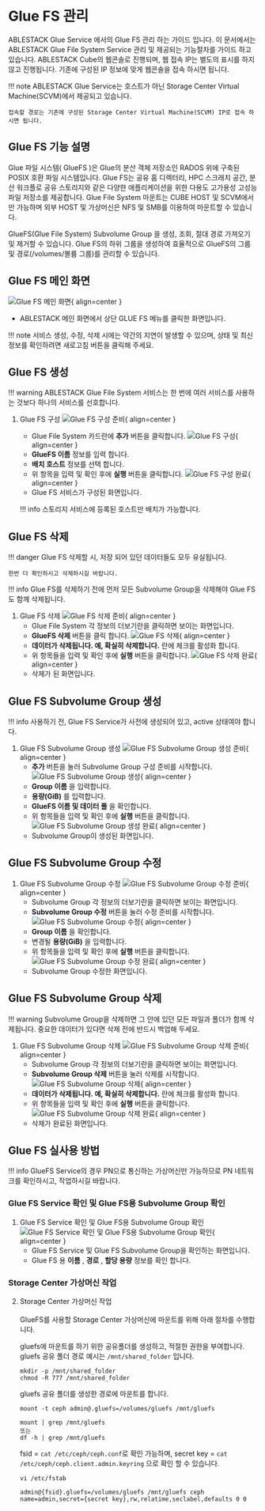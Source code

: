 

# Glue FS 관리
ABLESTACK Glue Service 에서의 Glue FS 관리 하는 가이드 입니다.
이 문서에서는 ABLESTACK Glue File System Service 관리 및 제공되는 기능절차를 가이드 하고 있습니다.
ABLESTACK Cube의 웹콘솔로 진행되며, 웹 접속 IP는 별도의 표시를 하지 않고 진행됩니다.
기존에 구성된 IP 정보에 맞게 웹콘솔을 접속 하시면 됩니다.

!!! note
    ABLESTACK Glue Service는 호스트가 아닌 Storage Center Virtual Machine(SCVM)에서 제공되고 있습니다.

    접속할 경로는 기존에 구성된 Storage Center Virtual Machine(SCVM) IP로 접속 하시면 됩니다.

## Glue FS 기능 설명
Glue 파일 시스템( GlueFS )은 Glue의 분산 객체 저장소인 RADOS 위에 구축된 POSIX 호환 파일 시스템입니다.
Glue FS는 공유 홈 디렉터리, HPC 스크래치 공간, 분산 워크플로 공유 스토리지와 같은 다양한 애플리케이션을 위한 다용도 고가용성 고성능 파일 저장소를 제공합니다.
Glue File System 마운트는 CUBE HOST 및 SCVM에서만 가능하며 외부 HOST 및 가상머신은 NFS 및 SMB를 이용하여 마운트할 수 있습니다.

GlueFS(Glue File System) Subvolume Group 을 생성, 조회, 절대 경로 가져오기 및 제거할 수 있습니다.
Glue FS의 하위 그룹을 생성하여 효율적으로 GlueFS의 그룹 및 경로(/volumes/볼륨 그룹)를 관리할 수 있습니다.

## Glue FS 메인 화면
![Glue FS 메인 화면](../../assets/images/glue-service/install-guide-glue-fs-main-01.png){ align=center }
- ABLESTACK 메인 화면에서 상단 GLUE FS 메뉴를 클릭한 화면입니다.

!!! note
    서비스 생성, 수정, 삭제 시에는 약간의 지연이 발생할 수 있으며, 상태 및 최신 정보를 확인하려면 새로고침 버튼을 클릭해 주세요.

## Glue FS 생성

!!! warning
    ABLESTACK Glue File System 서비스는 한 번에 여러 서비스를 사용하는 것보다 하나의 서비스를 선호합니다.

1. Glue FS 구성
    ![Glue FS 구성 준비](../../assets/images/glue-service/install-guide-glue-fs-create-01.png){ align=center }
    - Glue File System 카드란에 **추가** 버튼을 클릭합니다.
    ![Glue FS 구성](../../assets/images/glue-service/install-guide-glue-fs-create-02.png){ align=center }
    - **GlueFS 이름** 정보를 입력 합니다.
    - **배치 호스트** 정보를 선택 합니다.
    - 위 항목을 입력 및 확인 후에 **실행** 버튼을 클릭합니다.
    ![Glue FS 구성 완료](../../assets/images/glue-service/install-guide-glue-fs-create-03.png){ align=center }
    - Glue FS 서비스가 구성된 화면입니다.

    !!! info
        스토리지 서비스에 등록된 호스트만 배치가 가능합니다.

## Glue FS 삭제

!!! danger
    Glue FS 삭제할 시, 저장 되어 있던 데이터들도 모두 유실됩니다.

    한번 더 확인하시고 삭제하시길 바랍니다.

!!! info
    Glue FS를 삭제하기 전에 먼저 모든 Subvolume Group을 삭제해야 Glue FS도 함께 삭제됩니다.

1. Glue FS 삭제
    ![Glue FS 삭제 준비](../../assets/images/glue-service/install-guide-glue-fs-delete-01.png){ align=center }
    - Glue File System 각 정보의 더보기란을 클릭하면 보이는 화면입니다.
    - **GlueFS 삭제** 버튼을 클릭 합니다.
    ![Glue FS 삭제](../../assets/images/glue-service/install-guide-glue-fs-delete-02.png){ align=center }
    - **데이터가 삭제됩니다. 예, 확실히 삭제합니다.** 란에 체크를 활성화 합니다.
    - 위 항목들을 입력 및 확인 후에 **실행** 버튼을 클릭합니다.
    ![Glue FS 삭제 완료](../../assets/images/glue-service/install-guide-glue-fs-delete-03.png){ align=center }
    - 삭제가 된 화면입니다.

## Glue FS Subvolume Group 생성

!!! info
    사용하기 전, Glue FS Service가 사전에 생성되어 있고, active 상태여야 합니다.

1. Glue FS Subvolume Group 생성
    ![Glue FS Subvolume Group 생성 준비](../../assets/images/glue-service/install-guide-glue-fs-volume-create-01.png){ align=center }
    - **추가** 버튼을 눌러 Subvolume Group 구성 준비를 시작합니다.
    ![Glue FS Subvolume Group 생성](../../assets/images/glue-service/install-guide-glue-fs-volume-create-02.png){ align=center }
    - **Group 이름** 을 입력합니다.
    - **용량(GiB)** 를 입력합니다.
    - **GlueFS 이름 및 데이터 풀** 을 확인합니다.
    - 위 항목들을 입력 및 확인 후에 **실행** 버튼을 클릭합니다.
    ![Glue FS Subvolume Group 생성 완료](../../assets/images/glue-service/install-guide-glue-fs-volume-create-03.png){ align=center }
    - Subvolume Group이 생성된 화면입니다.

## Glue FS Subvolume Group 수정

1. Glue FS Subvolume Group 수정
    ![Glue FS Subvolume Group 수정 준비](../../assets/images/glue-service/install-guide-glue-fs-volume-update-01.png){ align=center }
    - Subvolume Group 각 정보의 더보기란을 클릭하면 보이는 화면입니다.
    - **Subvolume Group 수정** 버튼을 눌러 수정 준비를 시작합니다.
    ![Glue FS Subvolume Group 수정](../../assets/images/glue-service/install-guide-glue-fs-volume-update-02.png){ align=center }
    - **Group 이름** 을 확인합니다.
    - 변경될 **용량(GiB)** 을 입력합니다.
    - 위 항목들을 입력 및 확인 후에 **실행** 버튼을 클릭합니다.
    ![Glue FS Subvolume Group 수정 완료](../../assets/images/glue-service/install-guide-glue-fs-volume-update-03.png){ align=center }
    - Subvolume Group 수정한 화면입니다.

## Glue FS Subvolume Group 삭제

!!! warning
    Subvolume Group을 삭제하면 그 안에 있던 모든 파일과 폴더가 함께 삭제됩니다. 중요한 데이터가 있다면 삭제 전에 반드시 백업해 두세요.

1. Glue FS Subvolume Group 삭제
    ![Glue FS Subvolume Group 삭제 준비](../../assets/images/glue-service/install-guide-glue-fs-volume-delete-01.png){ align=center }
    - Subvolume Group 각 정보의 더보기란을 클릭하면 보이는 화면입니다.
    - **Subvolume Group 삭제** 버튼을 눌러 삭제를 시작합니다.
    ![Glue FS Subvolume Group 삭제](../../assets/images/glue-service/install-guide-glue-fs-volume-delete-02.png){ align=center }
    - **데이터가 삭제됩니다. 예, 확실히 삭제합니다.** 란에 체크를 활성화 합니다.
    - 위 항목들을 입력 및 확인 후에 **실행** 버튼을 클릭합니다.
    ![Glue FS Subvolume Group 삭제 완료](../../assets/images/glue-service/install-guide-glue-fs-volume-delete-03.png){ align=center }
    - 삭제가 완료된 화면입니다.

## Glue FS 실사용 방법

!!! info
    GlueFS Service의 경우 PN으로 통신하는 가상머신만 가능하므로 PN 네트워크를 확인하시고, 작업하시길 바랍니다.

### Glue FS Service 확인 및 Glue FS용 Subvolume Group 확인
1. Glue FS Service 확인 및 Glue FS용 Subvolume Group 확인
    ![Glue FS Service 확인 및 Glue FS용 Subvolume Group 확인](../../assets/images/glue-service/install-guide-glue-fs-actual-use-01.png){ align=center }
    - Glue FS Service 및 Glue FS Subvolume Group을 확인하는 화면입니다.
    - Glue FS 용 **이름** , **경로** , **할당 용량** 정보를 확인 합니다.

### Storage Center 가상머신 작업
2. Storage Center 가상머신 작업</br></br>
    GlueFS를 사용할 Storage Center 가상머신에 마운트를 위해 아래 절차를 수행합니다.

    gluefs에 마운트를 하기 위한 공유폴더를 생성하고, 적절한 권한을 부여합니다.
    gluefs 공유 폴더 경로 예시는 `/mnt/shared_folder` 입니다.
    ```shell title="공유 폴더 생성 및 적절한 권한 부여"
    mkdir -p /mnt/shared_folder
    chmod -R 777 /mnt/shared_folder
    ```

    gluefs 공유 폴더를 생성한 경로에 마운트를 합니다.
    ```shell title="공유 폴더에 gluefs 마운트 작업"
    mount -t ceph admin@.gluefs=/volumes/gluefs /mnt/gluefs
    ```
    ```shell title="마운트 확인"
    mount | grep /mnt/gluefs
    또는
    df -h | grep /mnt/gluefs
    ```
    fsid = `cat /etc/ceph/ceph.conf`로 확인 가능하며, secret key = `cat /etc/ceph/ceph.client.admin.keyring` 으로 확인 할 수 있습니다.
    ```shell title="재부팅 후 마운트 자동 설정"
    vi /etc/fstab

    admin@{fsid}.gluefs=/volumes/gluefs /mnt/gluefs ceph name=admin,secret={secret key},rw,relatime,seclabel,defaults 0 0
    ```
    